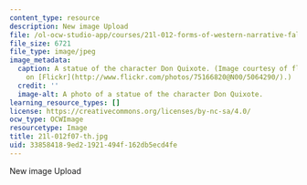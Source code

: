 ```yaml
---
content_type: resource
description: New image Upload
file: /ol-ocw-studio-app/courses/21l-012-forms-of-western-narrative-fall-2007/338584189ed21921494f162db5ecd4fe_21l-012f07-th.jpg
file_size: 6721
file_type: image/jpeg
image_metadata:
  caption: A statue of the character Don Quixote. (Image courtesy of florriebassingbourn
    on [Flickr](http://www.flickr.com/photos/75166820@N00/5064290/).)
  credit: ''
  image-alt: A photo of a statue of the character Don Quixote.
learning_resource_types: []
license: https://creativecommons.org/licenses/by-nc-sa/4.0/
ocw_type: OCWImage
resourcetype: Image
title: 21l-012f07-th.jpg
uid: 33858418-9ed2-1921-494f-162db5ecd4fe
---
```

New image Upload